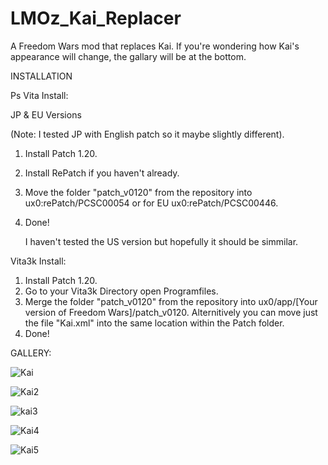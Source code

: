 # LMOz_Kai_Replacer
A Freedom Wars mod that replaces Kai. If you're wondering how Kai's appearance will change, the gallary will be at the bottom.

INSTALLATION 

Ps Vita Install: 

JP & EU Versions

(Note: I tested JP with English patch so it maybe slightly different).

1. Install Patch 1.20.
2. Install RePatch if you haven't already.
3. Move the folder "patch_v0120" from the repository into ux0:rePatch/PCSC00054 or for EU ux0:rePatch/PCSC00446.
4. Done!

   I haven't tested the US version but hopefully it should be simmilar.

Vita3k Install:

1. Install Patch 1.20.
2. Go to your Vita3k Directory open Programfiles.
3. Merge the folder "patch_v0120" from the repository into ux0/app/[Your version of Freedom Wars]/patch_v0120. Alternitively you can move just the file "Kai.xml" into the same location within the Patch folder.
4. Done!

GALLERY:

![Kai](https://github.com/LittlemanOz/LMOz_Kai_Replacer/assets/154644727/0ffbdcb9-138d-4c29-b82b-02e37f5c3ec8)

![Kai2](https://github.com/LittlemanOz/LMOz_Kai_Replacer/assets/154644727/8e5c737c-f76d-4f11-8c79-ea1aa2ef85c0)

![kai3](https://github.com/LittlemanOz/LMOz_Kai_Replacer/assets/154644727/da46786a-0c8f-4478-9bb0-28f3669ff18a)

![Kai4](https://github.com/LittlemanOz/LMOz_Kai_Replacer/assets/154644727/37efea08-09ef-405f-8c35-7ff62bb9f167)

![Kai5](https://github.com/LittlemanOz/LMOz_Kai_Replacer/assets/154644727/c462843b-d947-4e19-b28f-c485e709ccb4)
